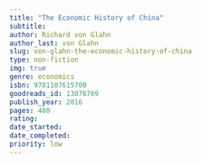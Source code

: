 ```yaml
---
title: "The Economic History of China"
subtitle: 
author: Richard von Glahn
author_last: von Glahn
slug: von-glahn-the-economic-history-of-china
type: non-fiction
img: true
genre: economics
isbn: 9781107615700
goodreads_id: 13076769
publish_year: 2016
pages: 480
rating: 
date_started:
date_completed:
priority: low
---
```

